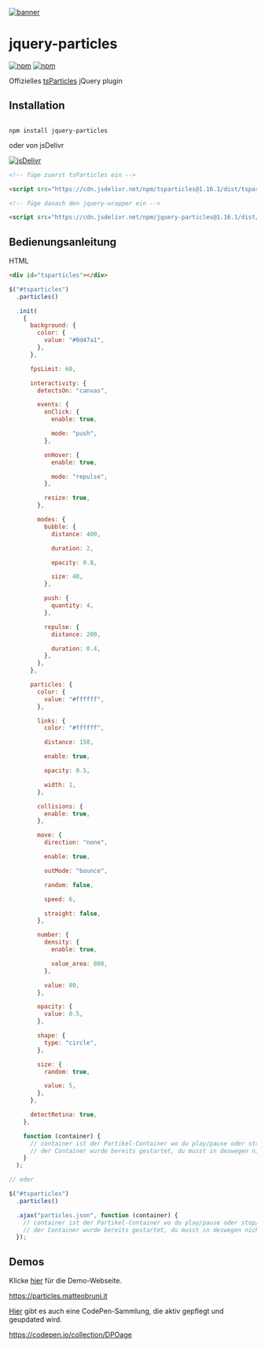 [![banner](https://cdn.matteobruni.it/images/particles/banner2.png)](https://particles.matteobruni.it)

# jquery-particles

[![npm](https://img.shields.io/npm/v/jquery-particles)](https://www.npmjs.com/package/jquery-particles) [![npm](https://img.shields.io/npm/dm/jquery-particles)](https://www.npmjs.com/package/jquery-particles)

Offizielles [tsParticles](https://github.com/matteobruni/tsparticles) jQuery plugin

## Installation

```shell script

npm install jquery-particles

```

oder von jsDelivr

[![jsDelivr](https://data.jsdelivr.com/v1/package/npm/jquery-particles/badge)](https://www.jsdelivr.com/package/npm/jquery-particles)

```html
<!-- füge zuerst tsParticles ein -->

<script src="https://cdn.jsdelivr.net/npm/tsparticles@1.16.1/dist/tsparticles.min.js"></script>

<!-- füge danach den jquery-wrapper ein -->

<script src="https://cdn.jsdelivr.net/npm/jquery-particles@1.16.1/dist/jquery.particles.min.js"></script>
```

## Bedienungsanleitung

HTML

```html
<div id="tsparticles"></div>
```

```javascript
$("#tsparticles")
  .particles()

  .init(
    {
      background: {
        color: {
          value: "#0d47a1",
        },
      },

      fpsLimit: 60,

      interactivity: {
        detectsOn: "canvas",

        events: {
          onClick: {
            enable: true,

            mode: "push",
          },

          onHover: {
            enable: true,

            mode: "repulse",
          },

          resize: true,
        },

        modes: {
          bubble: {
            distance: 400,

            duration: 2,

            opacity: 0.8,

            size: 40,
          },

          push: {
            quantity: 4,
          },

          repulse: {
            distance: 200,

            duration: 0.4,
          },
        },
      },

      particles: {
        color: {
          value: "#ffffff",
        },

        links: {
          color: "#ffffff",

          distance: 150,

          enable: true,

          opacity: 0.5,

          width: 1,
        },

        collisions: {
          enable: true,
        },

        move: {
          direction: "none",

          enable: true,

          outMode: "bounce",

          random: false,

          speed: 6,

          straight: false,
        },

        number: {
          density: {
            enable: true,

            value_area: 800,
          },

          value: 80,
        },

        opacity: {
          value: 0.5,
        },

        shape: {
          type: "circle",
        },

        size: {
          random: true,

          value: 5,
        },
      },

      detectRetina: true,
    },

    function (container) {
      // container ist der Partikel-Container wo du play/pause oder stop/start kannst.
      // der Container wurde bereits gestartet, du musst in deswegen nicht nochmals manuell starten.
    }
  );

// oder

$("#tsparticles")
  .particles()

  .ajax("particles.json", function (container) {
    // container ist der Partikel-Container wo du play/pause oder stop/start kannst.
    // der Container wurde bereits gestartet, du musst in deswegen nicht nochmals manuell starten.
  });
```

## Demos

Klicke [hier](https://particles.matteobruni.it) für die Demo-Webseite.

<https://particles.matteobruni.it>

[Hier](https://codepen.io/collection/DPOage) gibt es auch eine CodePen-Sammlung, die aktiv gepflegt und geupdated wird.

<https://codepen.io/collection/DPOage>
